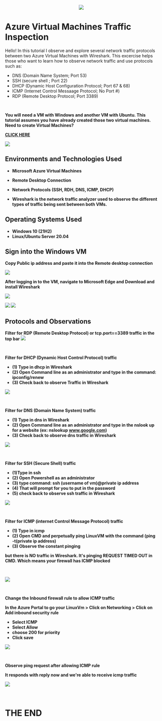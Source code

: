 <p align="center">
<img src="https://i.imgur.com/wJ6cg4s.png">
</p>

<h1>Azure Virtual Machines Traffic Inspection</h1>
Hello! In this tutorial I observe and explore several network traffic protocols between two Azure Virtual Machines with Wireshark. This excercise helps those who want to learn how to observe network traffic and use protocols such as: </p>                                                               

- DNS (Domain Name System; Port 53)
- SSH (secure shell ; Port 22)
- DHCP (Dynamic Host Configuration Protocol; Port 67 & 68)
- ICMP (Internet Control Messaage Protocol; No Port #)
- RDP (Remote Desktop Protocol; Port 3389)
<br />

<b> You will need a VM with Windows and another VM with Ubuntu. This tutorial assumes you have already created those two virtual machines. Need to create Virtual Machines?
                                                                 
<a href="https://github.com/AsiaPonder001/Resource-Groups-and-V-Ms">CLICK HERE</a>

<img src="https://i.imgur.com/xocmOjp.png">
</p>

<h2>Environments and Technologies Used</h2>

- Microsoft Azure Virtual Machines

- Remote Desktop Connection

- Network Protocols (SSH, RDH, DNS, ICMP, DHCP)

- Wireshark is the network traffic analyzer used to observe the different types of traffic being sent between both VMs.

<h2>Operating Systems Used </h2>

- Windows 10 (21H2)
- Linux/Ubuntu Server 20.04 


<h2> Sign into the Windows VM </h2>

<b> Copy Public ip address and paste it into the Remote desktop connection </b>

<img src="https://i.imgur.com/K79BJvW.png">

<b>After logging in to the VM, navigate to Microsoft Edge and Download and install Wireshark </b>

<img src="https://i.imgur.com/It0Ez7A.png">
<p>
<img src="i.https://imgur.com/IBt3KUh.png">
<img src="https://i.imgur.com/7PlTD8N.png">
</p>

<h2>Protocols and Observations </h2>
<b>Filter for RDP (Remote Desktop Protocol) or tcp.port==3389 traffic in the top bar</b>

<img src="https://i.imgur.com/xaqENca.png">
</p>
<br />


<b> Filter for DHCP (Dynamic Host Control Protocol) traffic </b>
- (1) Type in dhcp in Wireshark
- (2) Open Command line as an administrator and type in the command: ipconfig/renew
- (3) Check back to observe Traffic in Wireshark


<img src="https://i.imgur.com/LLUxpwa.png">
</p>
<br />


<b> Filter for DNS (Domain Name System) traffic</b>

- (1) Type in dns in Wireshark
- (2) Open Command line as an administrator and type in the nslook up for a website (ex: nslookup www.google.com)
- (3) Check back to observe dns traffic in Wireshark

<p>
<img src="https://i.imgur.com/KsiNQuO.png">
</p>
<br />


<b>Filter for SSH (Secure Shell) traffic </b>

- (1)Type in ssh
- (2) Open Powershell as an administrator
- (3) type command: <b>ssh (username of vm)@private ip address</b>
- (4) That will prompt for you to put in the password
- (5) check back to observe ssh traffic in Wireshark

<p>
<img src="https://i.imgur.com/P5OasU5.png">
</p>
<br />


<b> Filter for ICMP (internet Control Message Protocol) traffic </b>

- (1) Type in icmp
- (2) Open CMD and perpetually ping LinuxVM with the command (ping -t(private ip address)
- (3) Observe the constant pinging

<p> but there is NO traffic in Wireshark. It's pinging REQUEST TIMED OUT in CMD. Which means your firewall has ICMP blocked </p>

<br />
<p>
<img src="https://i.imgur.com/RGR15Wg.png">
</p>
<br />

<b>Change the Inbound firewall rule to allow ICMP traffic</b>

<p>In the Azure Portal to go your LinuxVm > Click on Networking > Click on Add inbound security rule</p>

- Select ICMP
- Select Allow 
- choose 200 for priority
- Click save


<p>
<img src="https://i.imgur.com/YAtHAqw.png">
</p>
<br />


<b> Observe ping request after allowing ICMP rule </b> 

<p> It responds with reply now and we're able to receive icmp traffic </p>

<img src="https://i.imgur.com/tIMx7qw.png">
</p>
<br />

<H1> THE END </B>
